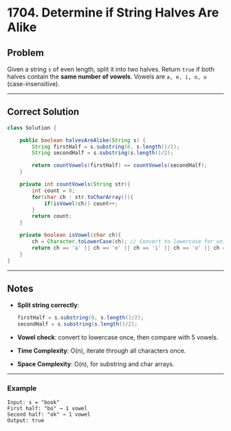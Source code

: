 
# 1704. Determine if String Halves Are Alike

## Problem
Given a string `s` of even length, split it into two halves. Return `true` if both halves contain the **same number of vowels**. Vowels are `a, e, i, o, u` (case-insensitive).

---

## Correct Solution

```java
class Solution {

    public boolean halvesAreAlike(String s) {
        String firstHalf = s.substring(0, s.length()/2);
        String secondHalf = s.substring(s.length()/2);

        return countVowels(firstHalf) == countVowels(secondHalf);
    }

    private int countVowels(String str){
        int count = 0;
        for(char ch : str.toCharArray()){
            if(isVowel(ch)) count++;
        }
        return count;
    }

    private boolean isVowel(char ch){
        ch = Character.toLowerCase(ch); // Convert to lowercase for uniformity
        return ch == 'a' || ch == 'e' || ch == 'i' || ch == 'o' || ch == 'u';
    }
}
````

---

## Notes

* **Split string correctly**:

  ```java
  firstHalf = s.substring(0, s.length()/2);
  secondHalf = s.substring(s.length()/2);
  ```
* **Vowel check**: convert to lowercase once, then compare with 5 vowels.
* **Time Complexity**: O(n), iterate through all characters once.
* **Space Complexity**: O(n), for substring and char arrays.

---

### Example

```
Input: s = "book"
First half: "bo" → 1 vowel
Second half: "ok" → 1 vowel
Output: true
```

